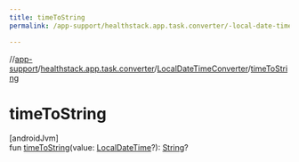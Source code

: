 ```yaml
---
title: timeToString
permalink: /app-support/healthstack.app.task.converter/-local-date-time-converter/time-to-string.html

---
```

//[app-support](/app-support.html)/[healthstack.app.task.converter](../index.html)/[LocalDateTimeConverter](index.html)/[timeToString](time-to-string.html)



# timeToString



[androidJvm]\
fun [timeToString](time-to-string.html)(value: [LocalDateTime](https://developer.android.com/reference/kotlin/java/time/LocalDateTime.html)?): [String](https://kotlinlang.org/api/latest/jvm/stdlib/kotlin/-string/index.html)?




